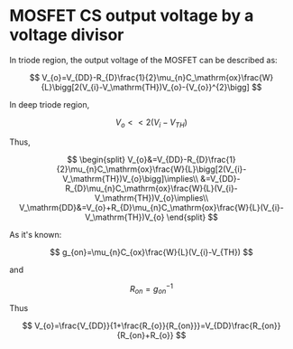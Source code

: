 # MOSFET CS output voltage by a voltage divisor

In triode region, the output voltage of the MOSFET can be described as:

$$
V_{o}=V_{DD}-R_{D}\frac{1}{2}\mu_{n}C_\mathrm{ox}\frac{W}{L}\bigg[2(V_{i}-V_\mathrm{TH})V_{o}-{V_{o}}^{2}\bigg]
$$ 

In deep triode region,

$$
V_{o}<<2(V_{i}-V_{TH})
$$

Thus,

$$
\begin{split}
V_{o}&=V_{DD}-R_{D}\frac{1}{2}\mu_{n}C_\mathrm{ox}\frac{W}{L}\bigg[2(V_{i}-V_\mathrm{TH})V_{o}\bigg]\implies\\
&=V_{DD}-R_{D}\mu_{n}C_\mathrm{ox}\frac{W}{L}(V_{i}-V_\mathrm{TH})V_{o}\implies\\
V_\mathrm{DD}&=V_{o}+R_{D}\mu_{n}C_\mathrm{ox}\frac{W}{L}(V_{i}-V_\mathrm{TH})V_{o}
\end{split}
$$

As it's known:

$$
g_{on}=\mu_{n}C_{ox}\frac{W}{L}(V_{i}-V_{TH})
$$

and

$$R_{on}=g_{on}^{-1}$$

Thus

$$
V_{o}=\frac{V_{DD}}{1+\frac{R_{o}}{R_{on}}}=V_{DD}\frac{R_{on}}{R_{on}+R_{o}}
$$